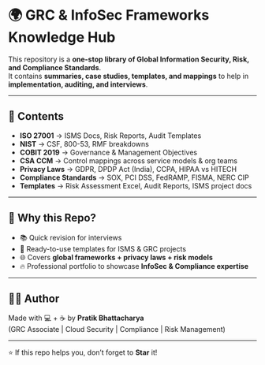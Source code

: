 # 🌍 GRC & InfoSec Frameworks Knowledge Hub  

This repository is a **one-stop library of Global Information Security, Risk, and Compliance Standards**.  
It contains **summaries, case studies, templates, and mappings** to help in **implementation, auditing, and interviews**.  

---

## 📌 Contents  

- **ISO 27001** → ISMS Docs, Risk Reports, Audit Templates  
- **NIST** → CSF, 800-53, RMF breakdowns  
- **COBIT 2019** → Governance & Management Objectives  
- **CSA CCM** → Control mappings across service models & org teams  
- **Privacy Laws** → GDPR, DPDP Act (India), CCPA, HIPAA vs HITECH  
- **Compliance Standards** → SOX, PCI DSS, FedRAMP, FISMA, NERC CIP  
- **Templates** → Risk Assessment Excel, Audit Reports, ISMS project docs  

---

## 🚀 Why this Repo?  

- 📚 Quick revision for interviews  
- 📝 Ready-to-use templates for ISMS & GRC projects  
- 🌐 Covers **global frameworks + privacy laws + risk models**  
- 🔥 Professional portfolio to showcase **InfoSec & Compliance expertise**  

---

## 👨‍💻 Author  

Made with 💻 + ☕ by **Pratik Bhattacharya**  
(GRC Associate | Cloud Security | Compliance | Risk Management)  

---

⭐ If this repo helps you, don’t forget to **Star** it!  

